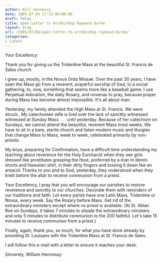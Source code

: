 ```yaml
---
author: Bill Hennessy
date: 2005-07-04 17:32:05+00:00
draft: false
title: Open Letter to Archbishop Raymond Burke
layout: blog
url: /2005/07/04/open-letter-to-archbishop-raymond-burke/
categories:
- Latest
---
```


Your Excellency:

Thank you for giving us the Tridentine Mass at the beautiful St. Francis de Sales church.

I grew up, mostly, in the Novus Ordo Missae.  Over the past 30 years, I have seen the Mass go from a reverent, prayerful worship of God, to a social gathering, to, now, something that seems more like a baseball game.  I use Perpetual Adoration, the daily Rosary, and novenas to pray, because prayer during Mass has become almost impossible.  It's all about man.

Yesterday, my family attended the High Mass at St. Francis.  We were struck..  My catechumen wife is livid over the lack of sanctity witnessed witnessed at Sunday Mass . . . until yesterday.  Because of her catechism on Sundays, we cannot attend the beautiful, reverent Mass most weeks.  We have to sit in a bare, sterile church and listen modern music and liturgies that change Mass to Mass, week to week, celebrated primarily by non-priests.

My boys, preparing for Confirmation, have a difficult time understanding my teaching about reverence for the Holy Eurcharist when they see girls dressed like prostitutes grasping the Host, proferred by a man in demin shorts and Hawaiian shirt, in their dirty fingers and tossing it down like an antacid.  Thanks to you and to God, yesterday, they understood when they knelt before the altar to receive communion from a priest.

Your Excellency, I pray that you will encourage our parishes to restore reverence and sanctity to our churches.  Decorate them with reminders of our traditions and faith.  Let every parish have one Latin Mass, Tridentine or Novus, every week.  Say the Rosary before Mass.  Get rid of the extraordinary ministers except where no priest is available.  (At St. Ablan Roe on Sundays, it takes 7 minutes to situate the extraordinary ministers and only 5 minutes to distribute communion to the 200 faithful.  Let's take 15 minutes to receive communion from  a priest.)

Finally, again, thank you, so much, for what you have done already by providing St. Louisans with the Tridentine Mass at St. Francis de Sales.

I will follow this e-mail with a letter to ensure it reaches your desk.

Sincerely,
William Hennessy

